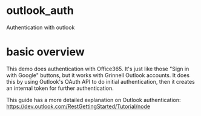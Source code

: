 # outlook_auth
Authentication with outlook

# basic overview
This demo does authentication with Office365. It's just like those "Sign in with Google" buttons, but it works with Grinnell Outlook accounts. It does this by using Outlook's OAuth API to do initial authentication, then it creates an internal token for further authentication.

This guide has a more detailed explanation on Outlook authentication: https://dev.outlook.com/RestGettingStarted/Tutorial/node

